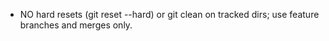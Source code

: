 
- NO hard resets (git reset --hard) or git clean on tracked dirs; use feature branches and merges only.
